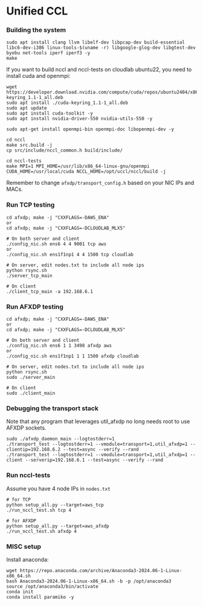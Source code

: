 # Unified CCL

### Building the system

```
sudo apt install clang llvm libelf-dev libpcap-dev build-essential libc6-dev-i386 linux-tools-$(uname -r) libgoogle-glog-dev libgtest-dev byobu net-tools iperf iperf3 -y
make
```

If you want to build nccl and nccl-tests on cloudlab ubuntu22, you need to install cuda and openmpi: 
```
wget https://developer.download.nvidia.com/compute/cuda/repos/ubuntu2404/x86_64/cuda-keyring_1.1-1_all.deb
sudo apt install ./cuda-keyring_1.1-1_all.deb
sudo apt update
sudo apt install cuda-toolkit -y
sudo apt install nvidia-driver-550 nvidia-utils-550 -y

sudo apt-get install openmpi-bin openmpi-doc libopenmpi-dev -y

cd nccl
make src.build -j
cp src/include/nccl_common.h build/include/

cd nccl-tests
make MPI=1 MPI_HOME=/usr/lib/x86_64-linux-gnu/openmpi CUDA_HOME=/usr/local/cuda NCCL_HOME=/opt/uccl/nccl/build -j
```

Remember to change `afxdp/transport_config.h` based on your NIC IPs and MACs. 

### Run TCP testing

```
cd afxdp; make -j "CXXFLAGS=-DAWS_ENA"
or 
cd afxdp; make -j "CXXFLAGS=-DCLOUDLAB_MLX5"

# On both server and client
./config_nic.sh ens6 4 4 9001 tcp aws
or
./config_nic.sh ens1f1np1 4 4 1500 tcp cloudlab

# On server, edit nodes.txt to include all node ips
python rsync.sh
./server_tcp_main

# On client
./client_tcp_main -a 192.168.6.1
```

### Run AFXDP testing

```
cd afxdp; make -j "CXXFLAGS=-DAWS_ENA"
or 
cd afxdp; make -j "CXXFLAGS=-DCLOUDLAB_MLX5"

# On both server and client
./config_nic.sh ens6 1 1 3498 afxdp aws
or
./config_nic.sh ens1f1np1 1 1 1500 afxdp cloudlab

# On server, edit nodes.txt to include all node ips
python rsync.sh
sudo ./server_main

# On client
sudo ./client_main
```

### Debugging the transport stack

Note that any program that leverages util_afxdp no long needs root to use AFXDP sockets.

```
sudo ./afxdp_daemon_main --logtostderr=1
./transport_test --logtostderr=1 --vmodule=transport=1,util_afxdp=1 --clientip=192.168.6.2 --test=async --verify --rand
./transport_test --logtostderr=1 --vmodule=transport=1,util_afxdp=1 --client --serverip=192.168.6.1 --test=async --verify --rand
```

### Run nccl-tests

Assume you have 4 node IPs in `nodes.txt`

```
# for TCP
python setup_all.py --target=aws_tcp
./run_nccl_test.sh tcp 4

# for AFXDP
python setup_all.py --target=aws_afxdp
./run_nccl_test.sh afxdp 4
```

### MISC setup

Install anaconda: 
```
wget https://repo.anaconda.com/archive/Anaconda3-2024.06-1-Linux-x86_64.sh
bash Anaconda3-2024.06-1-Linux-x86_64.sh -b -p /opt/anaconda3
source /opt/anaconda3/bin/activate
conda init
conda install paramiko -y
```
